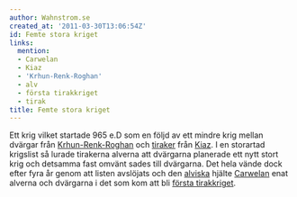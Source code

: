 ```yaml
---
author: Wahnstrom.se
created_at: '2011-03-30T13:06:54Z'
id: Femte stora kriget
links:
  mention:
  - Carwelan
  - Kiaz
  - 'Krhun-Renk-Roghan'
  - alv
  - första tirakkriget
  - tirak
title: Femte stora kriget
---
```


Ett krig vilket startade 965 e.D som en följd av ett mindre krig mellan dvärgar från
[Krhun-Renk-Roghan] och [tiraker] från [Kiaz]. I en storartad krigslist så lurade tirakerna alverna
att dvärgarna planerade ett nytt stort krig och detsamma fast omvänt sades till dvärgarna. Det hela
vände dock efter fyra år genom att listen avslöjats och den [alviska] hjälte [Carwelan] enat alverna
och dvärgarna i det som kom att bli [första tirakkriget].

  [Krhun-Renk-Roghan]: Krhun-Renk-Roghan
  [tiraker]: tirak
  [Kiaz]: Kiaz
  [alviska]: alv
  [Carwelan]: Carwelan
  [första tirakkriget]: första_tirakkriget